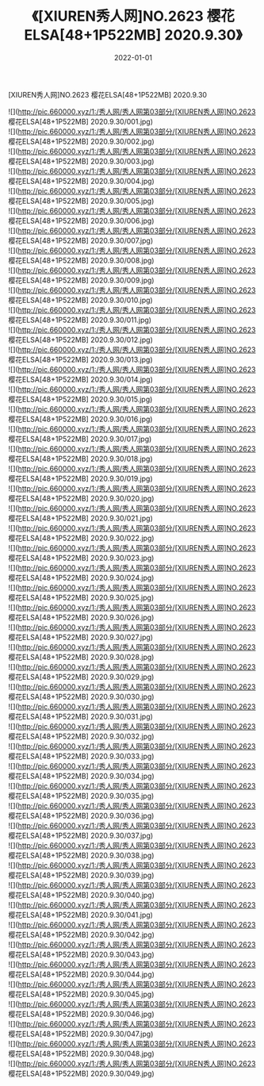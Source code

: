﻿---
layout: post
title:  《[XIUREN秀人网]NO.2623 樱花ELSA[48+1P522MB] 2020.9.30》
date:   2022-01-01
img: http://pic.660000.xyz/1:/秀人网/秀人网第03部分/[XIUREN秀人网]NO.2623 樱花ELSA[48+1P522MB] 2020.9.30/000.jpg
categories: [美女, 清纯, 唯美]
---

[XIUREN秀人网]NO.2623 樱花ELSA[48+1P522MB] 2020.9.30

 ![](http://pic.660000.xyz/1:/秀人网/秀人网第03部分/[XIUREN秀人网]NO.2623 樱花ELSA[48+1P522MB] 2020.9.30/001.jpg) <br>![](http://pic.660000.xyz/1:/秀人网/秀人网第03部分/[XIUREN秀人网]NO.2623 樱花ELSA[48+1P522MB] 2020.9.30/002.jpg) <br>![](http://pic.660000.xyz/1:/秀人网/秀人网第03部分/[XIUREN秀人网]NO.2623 樱花ELSA[48+1P522MB] 2020.9.30/003.jpg) <br>![](http://pic.660000.xyz/1:/秀人网/秀人网第03部分/[XIUREN秀人网]NO.2623 樱花ELSA[48+1P522MB] 2020.9.30/004.jpg) <br>![](http://pic.660000.xyz/1:/秀人网/秀人网第03部分/[XIUREN秀人网]NO.2623 樱花ELSA[48+1P522MB] 2020.9.30/005.jpg) <br>![](http://pic.660000.xyz/1:/秀人网/秀人网第03部分/[XIUREN秀人网]NO.2623 樱花ELSA[48+1P522MB] 2020.9.30/006.jpg) <br>![](http://pic.660000.xyz/1:/秀人网/秀人网第03部分/[XIUREN秀人网]NO.2623 樱花ELSA[48+1P522MB] 2020.9.30/007.jpg) <br>![](http://pic.660000.xyz/1:/秀人网/秀人网第03部分/[XIUREN秀人网]NO.2623 樱花ELSA[48+1P522MB] 2020.9.30/008.jpg) <br>![](http://pic.660000.xyz/1:/秀人网/秀人网第03部分/[XIUREN秀人网]NO.2623 樱花ELSA[48+1P522MB] 2020.9.30/009.jpg) <br>![](http://pic.660000.xyz/1:/秀人网/秀人网第03部分/[XIUREN秀人网]NO.2623 樱花ELSA[48+1P522MB] 2020.9.30/010.jpg) <br>![](http://pic.660000.xyz/1:/秀人网/秀人网第03部分/[XIUREN秀人网]NO.2623 樱花ELSA[48+1P522MB] 2020.9.30/011.jpg) <br>![](http://pic.660000.xyz/1:/秀人网/秀人网第03部分/[XIUREN秀人网]NO.2623 樱花ELSA[48+1P522MB] 2020.9.30/012.jpg) <br>![](http://pic.660000.xyz/1:/秀人网/秀人网第03部分/[XIUREN秀人网]NO.2623 樱花ELSA[48+1P522MB] 2020.9.30/013.jpg) <br>![](http://pic.660000.xyz/1:/秀人网/秀人网第03部分/[XIUREN秀人网]NO.2623 樱花ELSA[48+1P522MB] 2020.9.30/014.jpg) <br>![](http://pic.660000.xyz/1:/秀人网/秀人网第03部分/[XIUREN秀人网]NO.2623 樱花ELSA[48+1P522MB] 2020.9.30/015.jpg) <br>![](http://pic.660000.xyz/1:/秀人网/秀人网第03部分/[XIUREN秀人网]NO.2623 樱花ELSA[48+1P522MB] 2020.9.30/016.jpg) <br>![](http://pic.660000.xyz/1:/秀人网/秀人网第03部分/[XIUREN秀人网]NO.2623 樱花ELSA[48+1P522MB] 2020.9.30/017.jpg) <br>![](http://pic.660000.xyz/1:/秀人网/秀人网第03部分/[XIUREN秀人网]NO.2623 樱花ELSA[48+1P522MB] 2020.9.30/018.jpg) <br>![](http://pic.660000.xyz/1:/秀人网/秀人网第03部分/[XIUREN秀人网]NO.2623 樱花ELSA[48+1P522MB] 2020.9.30/019.jpg) <br>![](http://pic.660000.xyz/1:/秀人网/秀人网第03部分/[XIUREN秀人网]NO.2623 樱花ELSA[48+1P522MB] 2020.9.30/020.jpg) <br>![](http://pic.660000.xyz/1:/秀人网/秀人网第03部分/[XIUREN秀人网]NO.2623 樱花ELSA[48+1P522MB] 2020.9.30/021.jpg) <br>![](http://pic.660000.xyz/1:/秀人网/秀人网第03部分/[XIUREN秀人网]NO.2623 樱花ELSA[48+1P522MB] 2020.9.30/022.jpg) <br>![](http://pic.660000.xyz/1:/秀人网/秀人网第03部分/[XIUREN秀人网]NO.2623 樱花ELSA[48+1P522MB] 2020.9.30/023.jpg) <br>![](http://pic.660000.xyz/1:/秀人网/秀人网第03部分/[XIUREN秀人网]NO.2623 樱花ELSA[48+1P522MB] 2020.9.30/024.jpg) <br>![](http://pic.660000.xyz/1:/秀人网/秀人网第03部分/[XIUREN秀人网]NO.2623 樱花ELSA[48+1P522MB] 2020.9.30/025.jpg) <br>![](http://pic.660000.xyz/1:/秀人网/秀人网第03部分/[XIUREN秀人网]NO.2623 樱花ELSA[48+1P522MB] 2020.9.30/026.jpg) <br>![](http://pic.660000.xyz/1:/秀人网/秀人网第03部分/[XIUREN秀人网]NO.2623 樱花ELSA[48+1P522MB] 2020.9.30/027.jpg) <br>![](http://pic.660000.xyz/1:/秀人网/秀人网第03部分/[XIUREN秀人网]NO.2623 樱花ELSA[48+1P522MB] 2020.9.30/028.jpg) <br>![](http://pic.660000.xyz/1:/秀人网/秀人网第03部分/[XIUREN秀人网]NO.2623 樱花ELSA[48+1P522MB] 2020.9.30/029.jpg) <br>![](http://pic.660000.xyz/1:/秀人网/秀人网第03部分/[XIUREN秀人网]NO.2623 樱花ELSA[48+1P522MB] 2020.9.30/030.jpg) <br>![](http://pic.660000.xyz/1:/秀人网/秀人网第03部分/[XIUREN秀人网]NO.2623 樱花ELSA[48+1P522MB] 2020.9.30/031.jpg) <br>![](http://pic.660000.xyz/1:/秀人网/秀人网第03部分/[XIUREN秀人网]NO.2623 樱花ELSA[48+1P522MB] 2020.9.30/032.jpg) <br>![](http://pic.660000.xyz/1:/秀人网/秀人网第03部分/[XIUREN秀人网]NO.2623 樱花ELSA[48+1P522MB] 2020.9.30/033.jpg) <br>![](http://pic.660000.xyz/1:/秀人网/秀人网第03部分/[XIUREN秀人网]NO.2623 樱花ELSA[48+1P522MB] 2020.9.30/034.jpg) <br>![](http://pic.660000.xyz/1:/秀人网/秀人网第03部分/[XIUREN秀人网]NO.2623 樱花ELSA[48+1P522MB] 2020.9.30/035.jpg) <br>![](http://pic.660000.xyz/1:/秀人网/秀人网第03部分/[XIUREN秀人网]NO.2623 樱花ELSA[48+1P522MB] 2020.9.30/036.jpg) <br>![](http://pic.660000.xyz/1:/秀人网/秀人网第03部分/[XIUREN秀人网]NO.2623 樱花ELSA[48+1P522MB] 2020.9.30/037.jpg) <br>![](http://pic.660000.xyz/1:/秀人网/秀人网第03部分/[XIUREN秀人网]NO.2623 樱花ELSA[48+1P522MB] 2020.9.30/038.jpg) <br>![](http://pic.660000.xyz/1:/秀人网/秀人网第03部分/[XIUREN秀人网]NO.2623 樱花ELSA[48+1P522MB] 2020.9.30/039.jpg) <br>![](http://pic.660000.xyz/1:/秀人网/秀人网第03部分/[XIUREN秀人网]NO.2623 樱花ELSA[48+1P522MB] 2020.9.30/040.jpg) <br>![](http://pic.660000.xyz/1:/秀人网/秀人网第03部分/[XIUREN秀人网]NO.2623 樱花ELSA[48+1P522MB] 2020.9.30/041.jpg) <br>![](http://pic.660000.xyz/1:/秀人网/秀人网第03部分/[XIUREN秀人网]NO.2623 樱花ELSA[48+1P522MB] 2020.9.30/042.jpg) <br>![](http://pic.660000.xyz/1:/秀人网/秀人网第03部分/[XIUREN秀人网]NO.2623 樱花ELSA[48+1P522MB] 2020.9.30/043.jpg) <br>![](http://pic.660000.xyz/1:/秀人网/秀人网第03部分/[XIUREN秀人网]NO.2623 樱花ELSA[48+1P522MB] 2020.9.30/044.jpg) <br>![](http://pic.660000.xyz/1:/秀人网/秀人网第03部分/[XIUREN秀人网]NO.2623 樱花ELSA[48+1P522MB] 2020.9.30/045.jpg) <br>![](http://pic.660000.xyz/1:/秀人网/秀人网第03部分/[XIUREN秀人网]NO.2623 樱花ELSA[48+1P522MB] 2020.9.30/046.jpg) <br>![](http://pic.660000.xyz/1:/秀人网/秀人网第03部分/[XIUREN秀人网]NO.2623 樱花ELSA[48+1P522MB] 2020.9.30/047.jpg) <br>![](http://pic.660000.xyz/1:/秀人网/秀人网第03部分/[XIUREN秀人网]NO.2623 樱花ELSA[48+1P522MB] 2020.9.30/048.jpg) <br>![](http://pic.660000.xyz/1:/秀人网/秀人网第03部分/[XIUREN秀人网]NO.2623 樱花ELSA[48+1P522MB] 2020.9.30/049.jpg) <br>